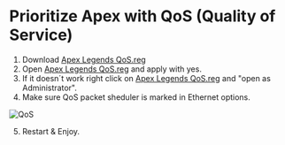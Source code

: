 # Prioritize Apex with QoS (Quality of Service)
1. Download [Apex Legends QoS.reg](https://github.com/moffa89/Apex-Legends-Autoexec-2025/blob/main/Tweaks/QoS/Apex%20Legends%20QoS.reg)
2. Open [Apex Legends QoS.reg](https://github.com/moffa89/Apex-Legends-Autoexec-2025/blob/main/Tweaks/QoS/Apex%20Legends%20QoS.reg) and apply with yes.
3. If it doesn´t work right click on [Apex Legends QoS.reg](https://github.com/moffa89/Apex-Legends-Autoexec-2025/blob/main/Tweaks/QoS/Apex%20Legends%20QoS.reg) and "open as Administrator".
4. Make sure QoS packet sheduler is marked in Ethernet options.
   
![QoS](https://github.com/moffa89/Apex-Legends-Autoexec-2025/blob/main/Tweaks/QoS/QoS.png)

5. Restart & Enjoy.
